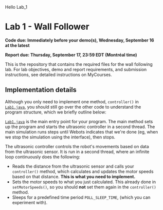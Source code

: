 Hello Lab_1

# Lab 1 - Wall Follower

**Code due: Immediately before your demo(s), Wednesday, September 16 at the latest**

**Report due: Thursday, September 17, 23:59 EDT (Montréal time)**

This is the repository that contains the required files for the wall following lab.
For lab objectives, demo and report requirements, and submission instructions, see
detailed instructions on MyCourses.

## Implementation details

Although you only need to implement one method, `controller()` in [`Lab1.java`](controllers/Lab1/Lab1.java),
you should still go over the other code to understand the program structure, which we
briefly outline below:

[`Lab1.java`](controllers/Lab1/Lab1.java) is the main entry point for your program.
The main method sets up the program and starts the
ultrasonic controller in a second thread. The main simulation runs steps until Webots indicates that we're done
(eg, when we stop the simulation using the interface), then stops.

The ultrasonic controller controls the robot's movements based on data from the ultrasonic sensor.
It is run in a second thread, where an infinite loop continuously does the following:
  * Reads the distance from the ultrasonic sensor and calls your `controller()` method, which
    calculates and updates the motor speeds based on that distance. **This is what you need to implement.**
  * Sets the motor speeds to what you just calculated. This already done in `setMotorSpeeds()`,
    so you should **not** set them again in the `controller()` method.
  * Sleeps for a predefined time period `POLL_SLEEP_TIME`, (which you can experiment with).
  


